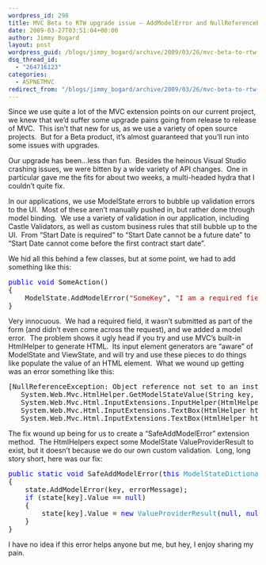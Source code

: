 ```yaml
---
wordpress_id: 298
title: MVC Beta to RTW upgrade issue – AddModelError and NullReferenceExceptions
date: 2009-03-27T03:51:04+00:00
author: Jimmy Bogard
layout: post
wordpress_guid: /blogs/jimmy_bogard/archive/2009/03/26/mvc-beta-to-rtw-upgrade-issue-addmodelerror-and-nullreferenceexceptions.aspx
dsq_thread_id:
  - "264716123"
categories:
  - ASPNETMVC
redirect_from: "/blogs/jimmy_bogard/archive/2009/03/26/mvc-beta-to-rtw-upgrade-issue-addmodelerror-and-nullreferenceexceptions.aspx/"
---
```

Since we use quite a lot of the MVC extension points on our current project, we knew that we’d suffer some upgrade pains going from release to release of MVC.&#160; This isn’t that new for us, as we use a variety of open source projects.&#160; But for a Beta product, it’s almost guaranteed that you’ll run into some issues with upgrades.

Our upgrade has been…less than fun.&#160; Besides the heinous Visual Studio crashing issues, we were bitten by a wide variety of API changes.&#160; One in particular gave me the fits for about two weeks, a multi-headed hydra that I couldn’t quite fix.

In our applications, we use ModelState errors to bubble up validation errors to the UI.&#160; Most of these aren’t manually pushed in, but rather done through model binding.&#160; We use a variety of validation in our application, including Castle Validators, as well as custom business rules that still bubble up to the UI.&#160; From “Start Date is required” to “Start Date cannot be a future date” to “Start Date cannot come before the first contract start date”.

We hid all this behind a few classes, but at some point, we had to add something like this:

<pre><span style="color: blue">public void </span>SomeAction()
{
    ModelState.AddModelError(<span style="color: #a31515">"SomeKey"</span>, <span style="color: #a31515">"I am a required field."</span>);
}</pre>

[](http://11011.net/software/vspaste)

Very innocuous.&#160; We had a required field, it wasn’t submitted as part of the form (and didn’t even come across the request), and we added a model error.&#160; The problem shows it ugly head if you try and use MVC’s built-in HtmlHelper to generate HTML.&#160; Its input element generators are “aware” of ModelState and ViewState, and will try and use these pieces to do things like populate the value of an HTML element.&#160; What we wound up getting was an error something like this:

<pre>[NullReferenceException: Object reference not set to an instance of an object.]
   System.Web.Mvc.HtmlHelper.GetModelStateValue(String key, Type destinationType) +63
   System.Web.Mvc.Html.InputExtensions.InputHelper(HtmlHelper htmlHelper, InputType inputType, String name, Object value, Boolean useViewData, Boolean isChecked, Boolean setId, Boolean isExplicitValue, IDictionary`2 htmlAttributes) +519
   System.Web.Mvc.Html.InputExtensions.TextBox(HtmlHelper htmlHelper, String name, Object value, IDictionary`2 htmlAttributes) +34
   System.Web.Mvc.Html.InputExtensions.TextBox(HtmlHelper htmlHelper, String name, Object value) +61</pre>

[](http://11011.net/software/vspaste)

The fix wound up being for us to create a “SafeAddModelError” extension method.&#160; The HtmlHelpers expect some ModelState ValueProviderResult to exist, but it doesn’t because we do our own custom validation.&#160; Long, long story short, here was our fix:

<pre><span style="color: blue">public static void </span>SafeAddModelError(<span style="color: blue">this </span><span style="color: #2b91af">ModelStateDictionary </span>state, <span style="color: blue">string </span>key, <span style="color: blue">string </span>errorMessage)
{
    state.AddModelError(key, errorMessage);
    <span style="color: blue">if </span>(state[key].Value == <span style="color: blue">null</span>)
    {
        state[key].Value = <span style="color: blue">new </span><span style="color: #2b91af">ValueProviderResult</span>(<span style="color: blue">null</span>, <span style="color: blue">null</span>, <span style="color: blue">null</span>);
    }
}</pre>

[](http://11011.net/software/vspaste)

I have no idea if this error helps anyone but me, but hey, I enjoy sharing my pain.